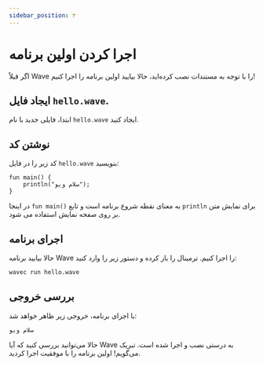 ```yaml
---
sidebar_position: ۳
---
```


# اجرا کردن اولین برنامه

اگر قبلاً Wave را با توجه به مستندات نصب کرده‌اید، حالا بیایید اولین برنامه را اجرا کنیم!

## ایجاد فایل `hello.wave`.

ابتدا، فایلی جدید با نام `hello.wave` ایجاد کنید.

## نوشتن کد

کد زیر را در فایل `hello.wave` بنویسید:

```wave
fun main() {
    println("سلام ویو");
}
```

در اینجا `fun main()` به معنای نقطه شروع برنامه است و تابع `println` برای نمایش متن بر روی صفحه نمایش استفاده می شود.

## اجرای برنامه

حالا بیایید برنامه Wave را اجرا کنیم. ترمینال را باز کرده و دستور زیر را وارد کنید:

```bash
wavec run hello.wave
```

## بررسی خروجی

با اجرای برنامه، خروجی زیر ظاهر خواهد شد:

```
سلام ویو
```

حالا می‌توانید بررسی کنید که آیا Wave به درستی نصب و اجرا شده است. تبریک می‌گویم! اولین برنامه را با موفقیت اجرا کردید.
